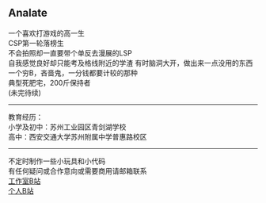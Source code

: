 ## Analate  
一个喜欢打游戏的高一生  
CSP第一轮落榜生  
不会拍照却一直要带个单反去漫展的LSP  
自我感觉良好却只能考及格线附近的学渣
有时脑洞大开，做出来一点没用的东西  
一个穷B，吝啬鬼，一分钱都要计较的那种  
典型死肥宅，200斤保持者  
(未完待续)   

---

教育经历：  
小学及初中：苏州工业园区青剑湖学校  
高中：西安交通大学苏州附属中学普惠路校区  

---

不定时制作一些小玩具和小代码  
有任何疑问或合作意向或需要商用请邮箱联系  
[工作室B站](https://space.bilibili.com/473292188)  
[个人B站](https://space.bilibili.com/96451240)

